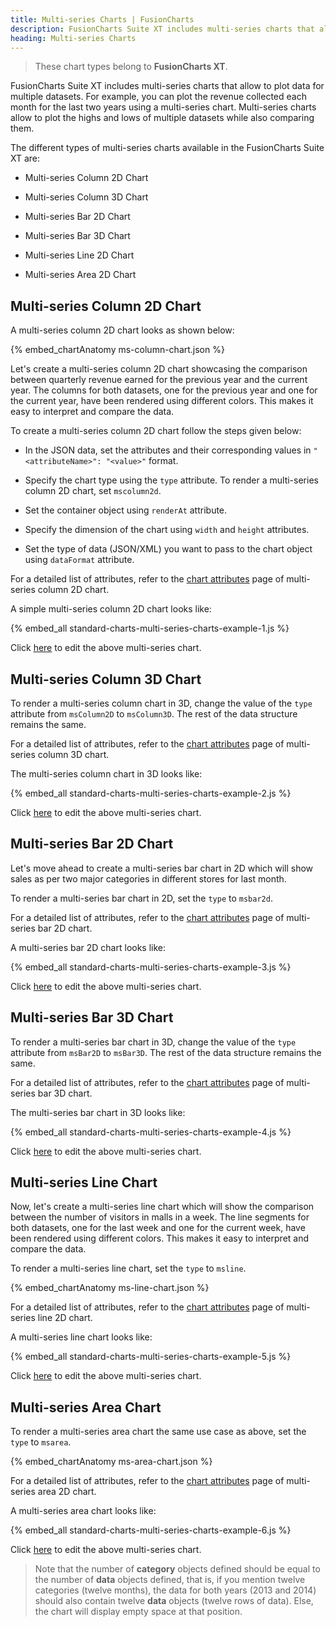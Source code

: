 ```yaml
---
title: Multi-series Charts | FusionCharts
description: FusionCharts Suite XT includes multi-series charts that allow to plot data for multiple datasets. For example, you can plot the revenue collected each month for the last two years using a multi-series chart.
heading: Multi-series Charts
---
```


> These chart types belong to **FusionCharts XT**.

FusionCharts Suite XT includes multi-series charts that allow to plot data for multiple datasets. For example, you can plot the revenue collected each month for the last two years using a multi-series chart. Multi-series charts allow to plot the highs and lows of multiple datasets while also comparing them.

The different types of multi-series charts available in the FusionCharts Suite XT are:

* Multi-series Column 2D Chart

* Multi-series Column 3D Chart

* Multi-series Bar 2D Chart

* Multi-series Bar 3D Chart

* Multi-series Line 2D Chart

* Multi-series Area 2D Chart

## Multi-series Column 2D Chart

A multi-series column 2D chart looks as shown below:

{% embed_chartAnatomy ms-column-chart.json %}

Let's create a multi-series column 2D chart showcasing the comparison between quarterly revenue earned for the previous year and the current year. The columns for both datasets, one for the previous year and one for the current year, have been rendered using different colors. This makes it easy to interpret and compare the data.

To create a multi-series column 2D chart follow the steps given below:

* In the JSON data, set the attributes and their corresponding values in `"<attributeName>": "<value>"` format.

* Specify the chart type using the `type` attribute. To render a multi-series column 2D chart, set `mscolumn2d`.

* Set the container object using `renderAt` attribute.

* Specify the dimension of the chart using `width` and `height` attributes.

* Set the type of data (JSON/XML) you want to pass to the chart object using `dataFormat` attribute.

For a detailed list of attributes, refer to the [chart attributes](/chart-attributes?chart=mscolumn2d) page of multi-series column 2D chart.

A simple multi-series column 2D chart looks like:

{% embed_all standard-charts-multi-series-charts-example-1.js %}

Click [here](http://jsfiddle.net/fusioncharts/ppcas1oo/) to edit the above multi-series chart.

## Multi-series Column 3D Chart

To render a multi-series column chart in 3D, change the value of the `type` attribute from `msColumn2D` to `msColumn3D`. The rest of the data structure remains the same.

For a detailed list of attributes, refer to the [chart attributes](/chart-attributes?chart=mscolumn3d) page of multi-series column 3D chart.

The multi-series column chart in 3D looks like:

{% embed_all standard-charts-multi-series-charts-example-2.js %}

Click [here](http://jsfiddle.net/fusioncharts/3x4xcn70/) to edit the above multi-series chart.

## Multi-series Bar 2D Chart

Let's move ahead to create a multi-series bar chart in 2D which will show sales as per two major categories in different stores for last month.

To render a multi-series bar chart in 2D, set the `type` to `msbar2d`.

For a detailed list of attributes, refer to the [chart attributes](/chart-attributes?chart=msbar2d) page of multi-series bar 2D chart.

A multi-series bar 2D chart looks like:

{% embed_all standard-charts-multi-series-charts-example-3.js %}

Click [here](http://jsfiddle.net/fusioncharts/H92Sx/) to edit the above multi-series chart.

## Multi-series Bar 3D Chart

To render a multi-series bar chart in 3D, change the value of the `type` attribute from `msBar2D` to `msBar3D`. The rest of the data structure remains the same.

For a detailed list of attributes, refer to the [chart attributes](/chart-attributes?chart=msbar3d) page of multi-series bar 3D chart.

The multi-series bar chart in 3D looks like:

{% embed_all standard-charts-multi-series-charts-example-4.js %}

Click [here](http://jsfiddle.net/fusioncharts/X9xPM/) to edit the above multi-series chart.

## Multi-series Line Chart

Now, let's create a multi-series line chart which will show the comparison between the number of visitors in malls in a week. The line segments for both datasets, one for the last week and one for the current week, have been rendered using different colors. This makes it easy to interpret and compare the data.

To render a multi-series line chart, set the `type` to `msline`.

{% embed_chartAnatomy ms-line-chart.json %}

For a detailed list of attributes, refer to the [chart attributes](/chart-attributes?chart=msline) page of multi-series line 2D chart.

A multi-series line chart looks like:

{% embed_all standard-charts-multi-series-charts-example-5.js %}

Click [here](http://jsfiddle.net/fusioncharts/T5C6h/) to edit the above multi-series chart.

## Multi-series Area Chart

To render a multi-series area chart the same use case as above, set the `type` to `msarea`.

{% embed_chartAnatomy ms-area-chart.json %}

For a detailed list of attributes, refer to the [chart attributes](/chart-attributes?chart=MSArea) page of multi-series area 2D chart.

A multi-series area chart looks like:

{% embed_all standard-charts-multi-series-charts-example-6.js %}

Click [here](http://jsfiddle.net/fusioncharts/jf73mv1e/) to edit the above multi-series chart.

> Note that the number of **category** objects defined should be equal to the number of **data** objects defined, that is, if you mention twelve categories (twelve months), the data for both years (2013 and 2014) should also contain twelve **data** objects (twelve rows of data). Else, the chart will display empty space at that position.